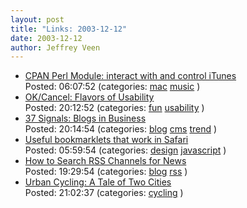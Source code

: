 ```yaml
---
layout: post
title: "Links: 2003-12-12"
date: 2003-12-12
author: Jeffrey Veen
---
```

<ul>
    <li><a href="http://search.cpan.org/~bdfoy/Mac-iTunes-0.82/lib/iTunes.pm">CPAN Perl Module: interact with and control iTunes</a><br /><span class="link-meta">Posted: 06:07:52 (categories: <a href="http://del.icio.us/veen/mac">mac</a> <a href="http://del.icio.us/veen/music">music</a> )</span></li>
    <li><a href="http://www.ok-cancel.com/archives/week_2003_11_28.html">OK/Cancel: Flavors of Usability</a><br /><span class="link-meta">Posted: 20:12:52 (categories: <a href="http://del.icio.us/veen/fun">fun</a> <a href="http://del.icio.us/veen/usability">usability</a> )</span></li>
    <li><a href="http://www.37signals.com/blogprez/">37 Signals: Blogs in Business</a><br /><span class="link-meta">Posted: 20:14:54 (categories: <a href="http://del.icio.us/veen/blog">blog</a> <a href="http://del.icio.us/veen/cms">cms</a> <a href="http://del.icio.us/veen/trend">trend</a> )</span></li>
    <li><a href="http://www.andybudd.com/blog/bookmarklets.html">Useful bookmarklets that work in Safari</a><br /><span class="link-meta">Posted: 05:59:54 (categories: <a href="http://del.icio.us/veen/design">design</a> <a href="http://del.icio.us/veen/javascript">javascript</a> )</span></li>
    <li><a href="http://gils.utah.gov/rss/rsssearchworkshop.html">How to Search RSS Channels for News</a><br /><span class="link-meta">Posted: 19:29:54 (categories: <a href="http://del.icio.us/veen/blog">blog</a> <a href="http://del.icio.us/veen/rss">rss</a> )</span></li>
    <li><a href="http://www.metropolismag.com/html/urbanjournal_1203/urbancycling.html">Urban Cycling: A Tale of Two Cities</a><br /><span class="link-meta">Posted: 21:02:37 (categories: <a href="http://del.icio.us/veen/cycling">cycling</a> )</span></li>
  </ul>
